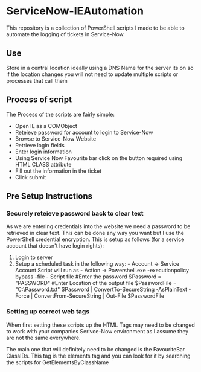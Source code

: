 # ServiceNow-IEAutomation

This repository is a collection of PowerShell scripts I made to be able to automate the logging of tickets in Service-Now.

## Use
Store in a central location ideally using a DNS Name for the server its on so if the location changes you will not need to update multiple scripts or processes that call them

## Process of script
The Process of the scripts are fairly simple:
  - Open IE as a COMObject
  - Reteieve password for account to login to Service-Now
  - Browse to Service-Now Website
  - Retrieve login fields
  - Enter login information
  - Using Service Now Favourite bar click on the button required using HTML CLASS attribute
  - Fill out the information in the ticket
  - Click submit

## Pre Setup Instructions

### Securely reteieve password back to clear text
As we are entering credentials into the website we need a password to be retrieved in clear text. This can be done any way you want but I use the PowerShell credential encryption. This is setup as follows (for a service account that doesn't have login rights):
  1. Login to server
  2. Setup a scheduled task in the following way:
    - Account -> Service Account Script will run as
    - Action -> Powershell.exe -executionpolicy bypass -file <Path to script snippet below>
    - Script file
      #Enter the password
      $Password = "PASSWORD"
      #Enter Location of the output file
      $PasswordFile = "C:\Password.txt"
      $Password | ConvertTo-SecureString -AsPlainText -Force | ConvertFrom-SecureString | Out-File $PasswordFile

### Setting up correct web tags
When first setting these scripts up the HTML Tags may need to be changed to work with your companies Serivce-Now environment as I assume they are not the same everywhere.

The main one that will definitely need to be changed is the FavouriteBar ClassIDs.
This tag is the elements tag and you can look for it by searching the scripts for GetElementsByClassName


